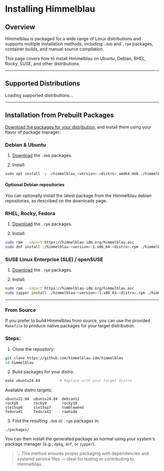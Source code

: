 # Installing Himmelblau

## Overview

Himmelblau is packaged for a wide range of Linux distributions and supports multiple installation methods, including `.deb` and `.rpm` packages, container builds, and manual source compilation.

This page covers how to install Himmelblau on Ubuntu, Debian, RHEL, Rocky, SUSE, and other distributions.

---

## Supported Distributions

<div id="supported-distros">
  Loading supported distributions...
</div>

---

## Installation from Prebuilt Packages

[Download the packages for your distribution](https://himmelblau-idm.org/downloads.html), and install them using your flavor of package manager:

### Debian & Ubuntu

1. [Download](https://himmelblau-idm.org/downloads.html) the `.deb` packages.

2. Install:

```bash
sudo apt install -y ./himmelblau_<version>-<distro>_amd64.deb ./himmelblau-sshd-config_<version>-<distro>_amd64.deb ./himmelblau-sso_<version>-<distro>_amd64.deb ./nss-himmelblau_<version>-<distro>_amd64.deb ./pam-himmelblau_<version>-<distro>_amd64.deb ./himmelblau-qr-greeter_<version>-<distro>_amd64.deb 
```

#### Optional Debian repositories

You can optionally install the latest package from the Himmelblau debian repositories, as described on the downloads page.

### RHEL, Rocky, Fedora

1. [Download](https://himmelblau-idm.org/downloads.html) the `.rpm` packages.

2. Install:

```bash
sudo rpm --import https://himmelblau-idm.org/himmelblau.asc
sudo dnf install ./himmelblau-<version>-1.x86_64-<distro>.rpm ./himmelblau-sshd-config-<version>-1.x86_64-<distro>.rpm ./himmelblau-sso-<version>-1.x86_64-<distro>.rpm ./nss-himmelblau-<version>-1.x86_64-<distro>.rpm ./pam-himmelblau-<version>-1.x86_64-<distro>.rpm ./himmelblau-qr-greeter-<version>-1.x86_64-<distro>.rpm
```

### SUSE Linux Enterprise (SLE) / openSUSE

1. [Download](https://himmelblau-idm.org/downloads.html) the `.rpm` packages.

2. Install:

```bash
sudo rpm --import https://himmelblau-idm.org/himmelblau.asc
sudo zypper install ./himmelblau-<version>-1.x86_64-<distro>.rpm ./himmelblau-sshd-config-<version>-1.x86_64-<distro>.rpm ./himmelblau-sso-<version>-1.x86_64-<distro>.rpm ./nss-himmelblau-<version>-1.x86_64-<distro>.rpm ./pam-himmelblau-<version>-1.x86_64-<distro>.rpm ./himmelblau-qr-greeter-<version>-1.x86_64-<distro>.rpm 
```

---

### From Source

If you prefer to build Himmelblau from source, you can use the provided `Makefile` to produce native packages for your target distribution.

### Steps:

1. Clone the repository:

```bash
git clone https://github.com/himmelblau-idm/himmelblau
cd himmelblau
```

2. Build packages for your distro:

```bash
make ubuntu24.04         # Replace with your target distro
```

   Available distro targets:

```
ubuntu22.04  ubuntu24.04  debian12
rocky8       rocky9       rocky10
sle15sp6     sle15sp7     tumbleweed
fedora41     fedora42     rawhide
```

3. Find the resulting `.deb` or `.rpm` packages in:

```
./packages/
```

You can then install the generated package as normal using your system's package manager (e.g., `dpkg`, `dnf`, or `zypper`).

> 💡 This method ensures proper packaging with dependencies and systemd service files — ideal for testing or contributing to Himmelblau.
